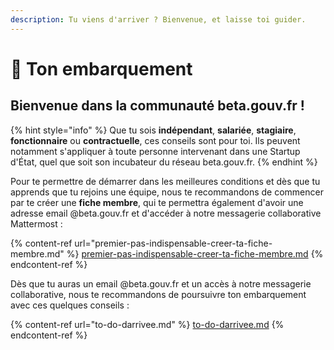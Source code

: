```yaml
---
description: Tu viens d'arriver ? Bienvenue, et laisse toi guider.
---
```


# 🛫 Ton embarquement

## Bienvenue dans la communauté beta.gouv.fr !

{% hint style="info" %}
Que tu sois **indépendant**, **salariée**, **stagiaire**, **fonctionnaire** ou **contractuelle**, ces conseils sont pour toi. Ils peuvent notamment s'appliquer à toute personne intervenant dans une Startup d'État, quel que soit son incubateur du réseau beta.gouv.fr.
{% endhint %}

Pour te permettre de démarrer dans les meilleures conditions et dès que tu apprends que tu rejoins une équipe, nous te recommandons de commencer par te créer une **fiche membre**, qui te permettra également d'avoir une adresse email @beta.gouv.fr et d'accéder à notre messagerie collaborative Mattermost :

{% content-ref url="premier-pas-indispensable-creer-ta-fiche-membre.md" %}
[premier-pas-indispensable-creer-ta-fiche-membre.md](premier-pas-indispensable-creer-ta-fiche-membre.md)
{% endcontent-ref %}

Dès que tu auras un email @beta.gouv.fr et un accès à notre messagerie collaborative, nous te recommandons de poursuivre ton embarquement avec ces quelques conseils :

{% content-ref url="to-do-darrivee.md" %}
[to-do-darrivee.md](to-do-darrivee.md)
{% endcontent-ref %}
